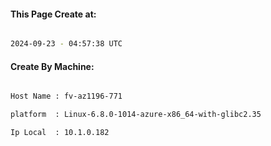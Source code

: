 
   
#### This Page Create at:

```bash

2024-09-23 - 04:57:38 UTC

```

#### Create By Machine:

```bash

Host Name : fv-az1196-771

platform  : Linux-6.8.0-1014-azure-x86_64-with-glibc2.35

Ip Local  : 10.1.0.182

```

